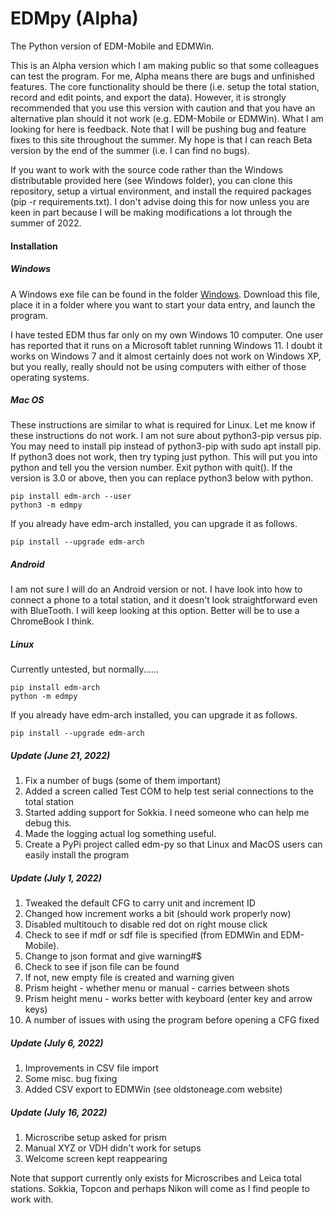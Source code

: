 # EDMpy (Alpha)
The Python version of EDM-Mobile and EDMWin.

This is an Alpha version which I am making public so that some colleagues can test the program.  For me, Alpha means there are bugs and unfinished features.  The core functionality should be there (i.e. setup the total station, record and edit points, and export the data).  However, it is strongly recommended that you use this version with caution and that you have an alternative plan should it not work (e.g. EDM-Mobile or EDMWin).  What I am looking for here is feedback.  Note that I will be pushing bug and feature fixes to this site throughout the summer.  My hope is that I can reach Beta version by the end of the summer (i.e. I can find no bugs).

If you want to work with the source code rather than the Windows distributable provided here (see Windows folder), you can clone this repository, setup a virtual environment, and install the required packages (pip -r requirements.txt).  I don't advise doing this for now unless you are keen in part because I will be making modifications a lot through the summer of 2022.

#### Installation

##### Windows

A Windows exe file can be found in the folder [Windows](https://github.com/surf3s/EDM/tree/master/Windows/dist).  Download this file, place it in a folder where you want to start your data entry, and launch the program.

I have tested EDM thus far only on my own Windows 10 computer.  One user has reported that it runs on a Microsoft tablet running Windows 11.  I doubt it works on Windows 7 and it almost certainly does not work on Windows XP, but you really, really should not be using computers with either of those operating systems.

##### Mac OS

These instructions are similar to what is required for Linux.  Let me know if these instructions do not work.  I am not sure about python3-pip versus pip.  You may need to install pip instead of python3-pip with sudo apt install pip.  If python3 does not work, then try typing just python.  This will put you into python and tell you the version number.  Exit python with quit().  If the version is 3.0 or above, then you can replace python3 below with python.

```
pip install edm-arch --user
python3 -m edmpy
```

If you already have edm-arch installed, you can upgrade it as follows.

```
pip install --upgrade edm-arch
```

##### Android

I am not sure I will do an Android version or not.  I have look into how to connect a phone to a total station, and it doesn't look straightforward even with BlueTooth.  I will keep looking at this option.  Better will be to use a ChromeBook I think.

##### Linux

Currently untested, but normally......

```
pip install edm-arch
python -m edmpy
```

If you already have edm-arch installed, you can upgrade it as follows.

```
pip install --upgrade edm-arch
```

##### Update (June 21, 2022)
1. Fix a number of bugs (some of them important)
2. Added a screen called Test COM to help test serial connections to the total station
3. Started adding support for Sokkia.  I need someone who can help me debug this.
4. Made the logging actual log something useful.
5. Create a PyPi project called edm-py so that Linux and MacOS users can easily install the program

##### Update (July 1, 2022)
1. Tweaked the default CFG to carry unit and increment ID
2. Changed how increment works a bit (should work properly now)
3. Disabled multitouch to disable red dot on right mouse click
4. Check to see if mdf or sdf file is specified (from EDMWin and EDM-Mobile).
5. Change to json format and give warning#$
6. Check to see if json file can be found
7.   If not, new empty file is created and warning given
8.  Prism height - whether menu or manual - carries between shots
9.  Prism height menu - works better with keyboard (enter key and arrow keys)
10. A number of issues with using the program before opening a CFG fixed

##### Update (July 6, 2022)
1. Improvements in CSV file import
2. Some misc. bug fixing
3. Added CSV export to EDMWin (see oldstoneage.com website)

##### Update (July 16, 2022)
1. Microscribe setup asked for prism
2. Manual XYZ or VDH didn't work for setups
3. Welcome screen kept reappearing

Note that support currently only exists for Microscribes and Leica total stations.  Sokkia, Topcon and perhaps Nikon will come as I find people to work with.

